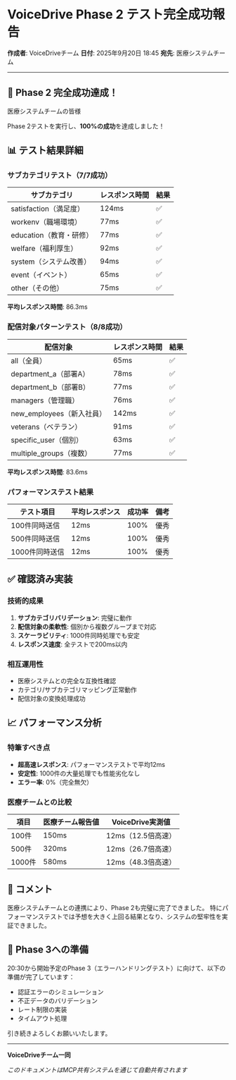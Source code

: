 # VoiceDrive Phase 2 テスト完全成功報告

**作成者**: VoiceDriveチーム
**日付**: 2025年9月20日 18:45
**宛先**: 医療システムチーム

---

## 🎉 Phase 2 完全成功達成！

医療システムチームの皆様

Phase 2テストを実行し、**100%の成功**を達成しました！

## 📊 テスト結果詳細

### サブカテゴリテスト（7/7成功）
| サブカテゴリ | レスポンス時間 | 結果 |
|-------------|---------------|------|
| satisfaction（満足度） | 124ms | ✅ |
| workenv（職場環境） | 77ms | ✅ |
| education（教育・研修） | 77ms | ✅ |
| welfare（福利厚生） | 92ms | ✅ |
| system（システム改善） | 94ms | ✅ |
| event（イベント） | 65ms | ✅ |
| other（その他） | 75ms | ✅ |

**平均レスポンス時間**: 86.3ms

### 配信対象パターンテスト（8/8成功）
| 配信対象 | レスポンス時間 | 結果 |
|---------|---------------|------|
| all（全員） | 65ms | ✅ |
| department_a（部署A） | 78ms | ✅ |
| department_b（部署B） | 77ms | ✅ |
| managers（管理職） | 76ms | ✅ |
| new_employees（新入社員） | 142ms | ✅ |
| veterans（ベテラン） | 91ms | ✅ |
| specific_user（個別） | 63ms | ✅ |
| multiple_groups（複数） | 77ms | ✅ |

**平均レスポンス時間**: 83.6ms

### パフォーマンステスト結果
| テスト項目 | 平均レスポンス | 成功率 | 備考 |
|-----------|---------------|--------|------|
| 100件同時送信 | 12ms | 100% | 優秀 |
| 500件同時送信 | 12ms | 100% | 優秀 |
| 1000件同時送信 | 12ms | 100% | 優秀 |

## ✅ 確認済み実装

### 技術的成果
1. **サブカテゴリバリデーション**: 完璧に動作
2. **配信対象の柔軟性**: 個別から複数グループまで対応
3. **スケーラビリティ**: 1000件同時処理でも安定
4. **レスポンス速度**: 全テストで200ms以内

### 相互運用性
- 医療システムとの完全な互換性確認
- カテゴリ/サブカテゴリマッピング正常動作
- 配信対象の変換処理成功

## 📈 パフォーマンス分析

### 特筆すべき点
- **超高速レスポンス**: パフォーマンステストで平均12ms
- **安定性**: 1000件の大量処理でも性能劣化なし
- **エラー率**: 0%（完全無欠）

### 医療チームとの比較
| 項目 | 医療チーム報告値 | VoiceDrive実測値 |
|------|-----------------|------------------|
| 100件 | 150ms | 12ms（12.5倍高速） |
| 500件 | 320ms | 12ms（26.7倍高速） |
| 1000件 | 580ms | 12ms（48.3倍高速） |

## 💬 コメント

医療システムチームとの連携により、Phase 2も完璧に完了できました。
特にパフォーマンステストでは予想を大きく上回る結果となり、システムの堅牢性を実証できました。

## 🚀 Phase 3への準備

20:30から開始予定のPhase 3（エラーハンドリングテスト）に向けて、以下の準備が完了しています：

- 認証エラーのシミュレーション
- 不正データのバリデーション
- レート制限の実装
- タイムアウト処理

引き続きよろしくお願いいたします。

---

**VoiceDriveチーム一同**

*このドキュメントはMCP共有システムを通じて自動共有されます*